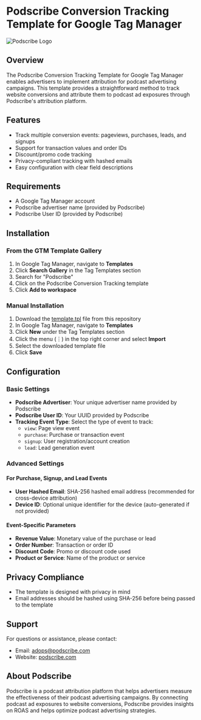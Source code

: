 # Podscribe Conversion Tracking Template for Google Tag Manager

![Podscribe Logo]([https://images.squarespace-cdn.com/content/v1/60fd…40ef-a62c-7bce3e5850fa/Group+611.png?format=1500w])

## Overview

The Podscribe Conversion Tracking Template for Google Tag Manager enables advertisers to implement attribution for podcast advertising campaigns. This template provides a straightforward method to track website conversions and attribute them to podcast ad exposures through Podscribe's attribution platform.

## Features

- Track multiple conversion events: pageviews, purchases, leads, and signups
- Support for transaction values and order IDs
- Discount/promo code tracking
- Privacy-compliant tracking with hashed emails
- Easy configuration with clear field descriptions

## Requirements

- A Google Tag Manager account
- Podscribe advertiser name (provided by Podscribe)
- Podscribe User ID (provided by Podscribe)

## Installation

### From the GTM Template Gallery

1. In Google Tag Manager, navigate to **Templates**
2. Click **Search Gallery** in the Tag Templates section
3. Search for "Podscribe"
4. Click on the Podscribe Conversion Tracking template
5. Click **Add to workspace**

### Manual Installation

1. Download the [template.tpl](template/template.tpl) file from this repository
2. In Google Tag Manager, navigate to **Templates**
3. Click **New** under the Tag Templates section
4. Click the menu (︙) in the top right corner and select **Import**
5. Select the downloaded template file
6. Click **Save**

## Configuration

### Basic Settings

- **Podscribe Advertiser**: Your unique advertiser name provided by Podscribe
- **Podscribe User ID**: Your UUID provided by Podscribe
- **Tracking Event Type**: Select the type of event to track:
  - `view`: Page view event
  - `purchase`: Purchase or transaction event
  - `signup`: User registration/account creation
  - `lead`: Lead generation event

### Advanced Settings

#### For Purchase, Signup, and Lead Events

- **User Hashed Email**: SHA-256 hashed email address (recommended for cross-device attribution)
- **Device ID**: Optional unique identifier for the device (auto-generated if not provided)

#### Event-Specific Parameters

- **Revenue Value**: Monetary value of the purchase or lead
- **Order Number**: Transaction or order ID
- **Discount Code**: Promo or discount code used
- **Product or Service**: Name of the product or service

## Privacy Compliance

- The template is designed with privacy in mind
- Email addresses should be hashed using SHA-256 before being passed to the template

## Support

For questions or assistance, please contact:
- Email: adops@podscribe.com
- Website: [podscribe.com](https://podscribe.com)


## About Podscribe

Podscribe is a podcast attribution platform that helps advertisers measure the effectiveness of their podcast advertising campaigns. By connecting podcast ad exposures to website conversions, Podscribe provides insights on ROAS and helps optimize podcast advertising strategies.
